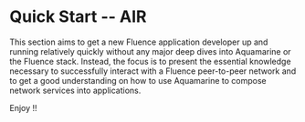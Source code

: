 # Quick Start -- AIR

This section aims to get a new Fluence application developer up and running relatively quickly without any major deep dives into Aquamarine or the Fluence stack. Instead, the focus is to present the essential knowledge necessary to successfully interact with a Fluence peer-to-peer network and to get a good understanding on how to use Aquamarine to compose network services into applications.

Enjoy !!

